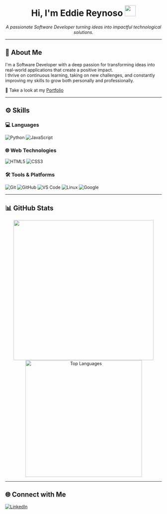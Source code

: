<h1 align="center"><b>Hi, I'm Eddie Reynoso</b> <img src="https://media.giphy.com/media/hvRJCLFzcasrR4ia7z/giphy.gif" width="35"></h1>

<p align="center">
  <i>A passionate Software Developer turning ideas into impactful technological solutions.</i>
</p>

---

## 🧠 About Me

I'm a Software Developer with a deep passion for transforming ideas into real-world applications that create a positive impact.  
I thrive on continuous learning, taking on new challenges, and constantly improving my skills to grow both personally and professionally.

🔗 Take a look at my [Portfolio](https://eddiereynoso.vercel.app/)

---

## ⚙️ Skills

<p align="center">

### 💻 Languages
![Python](https://img.shields.io/badge/Python-%2314354C.svg?style=for-the-badge&logo=python&logoColor=white)
![JavaScript](https://img.shields.io/badge/JavaScript-%23F7DF1E.svg?style=for-the-badge&logo=javascript&logoColor=black)

### 🌐 Web Technologies
![HTML5](https://img.shields.io/badge/HTML5-%23E34F26.svg?style=for-the-badge&logo=html5&logoColor=white)
![CSS3](https://img.shields.io/badge/CSS3-%231572B6.svg?style=for-the-badge&logo=css3&logoColor=white)

### 🛠️ Tools & Platforms
![Git](https://img.shields.io/badge/Git-%23F05033.svg?style=for-the-badge&logo=git&logoColor=white)
![GitHub](https://img.shields.io/badge/GitHub-%23121011.svg?style=for-the-badge&logo=github&logoColor=white)
![VS Code](https://img.shields.io/badge/VS%20Code-0078d7.svg?style=for-the-badge&logo=visual-studio-code&logoColor=white)
![Linux](https://img.shields.io/badge/Linux-FCC624?style=for-the-badge&logo=linux&logoColor=black)
![Google](https://img.shields.io/badge/Google-%234285F4.svg?style=for-the-badge&logo=google&logoColor=white)

</p>

---

## 📊 GitHub Stats

<div align="center">
  <a href="https://github.com/EddieReynosoR">
    <img src="https://github-readme-stats.vercel.app/api?username=EddieReynosoR&include_all_commits=true&count_private=true&show_icons=true&line_height=20&title_color=7A7ADB&icon_color=2234AE&text_color=D3D3D3&bg_color=0,000000,130F40" width="450"/>
    <img src="https://github-readme-stats.vercel.app/api/top-langs?username=EddieReynosoR&show_icons=true&locale=en&layout=compact&line_height=20&title_color=7A7ADB&icon_color=2234AE&text_color=D3D3D3&bg_color=0,000000,130F40" width="375" alt="Top Languages"/>
  </a>
</div>

---

## 🌐 Connect with Me

<a href="https://www.linkedin.com/in/eduardo-reynoso-8a9590280/" target="_blank">
  <img src="https://img.shields.io/badge/LinkedIn%20-%20Eduardo%20Reynoso%20Rosales-405DE6?style=for-the-badge&logo=linkedin&logoColor=white" alt="LinkedIn"/>
</a>
